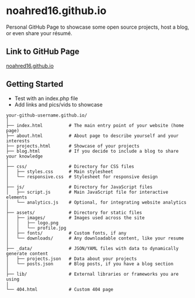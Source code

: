 # noahred16.github.io
Personal GitHub Page to showcase some open source projects, host a blog, or even share your résumé.  

<!-- link to noahred16.github.io -->
## Link to GitHub Page
[noahred16.github.io](https://noahred16.github.io/)

## Getting Started
- Test with an index.php file
- Add links and pics/vids to showcase

```
your-github-username.github.io/
│
├── index.html          # The main entry point of your website (home page)
├── about.html          # About page to describe yourself and your interests
├── projects.html       # Showcase of your projects
├── blog.html           # If you decide to include a blog to share your knowledge
│
├── css/                # Directory for CSS files
│   ├── styles.css      # Main stylesheet
│   └── responsive.css  # Stylesheet for responsive design
│
├── js/                 # Directory for JavaScript files
│   ├── script.js       # Main JavaScript file for interactive elements
│   └── analytics.js    # Optional, for integrating website analytics
│
├── assets/             # Directory for static files
│   ├── images/         # Images used across the site
│   │   ├── logo.png
│   │   └── profile.jpg
│   ├── fonts/          # Custom fonts, if any
│   └── downloads/      # Any downloadable content, like your resume
│
├── _data/              # JSON/YAML files with data to dynamically generate content
│   ├── projects.json   # Data about your projects
│   └── posts.json      # Blog posts, if you have a blog section
│
├── lib/                # External libraries or frameworks you are using
│
└── 404.html            # Custom 404 page
```
